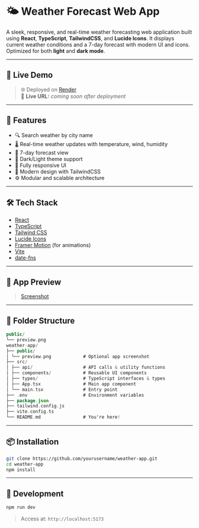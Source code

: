 # 🌤️ Weather Forecast Web App

A sleek, responsive, and real-time weather forecasting web application built using **React**, **TypeScript**, **TailwindCSS**, and **Lucide Icons**. It displays current weather conditions and a 7-day forecast with modern UI and icons. Optimized for both **light** and **dark mode**.

---

## 🔗 Live Demo

> 🌐 Deployed on [Render](https://render.com)  
> 🔗 **Live URL:** _coming soon after deployment_

---

## 🚀 Features

- 🔍 Search weather by city name
- 🌡️ Real-time weather updates with temperature, wind, humidity
- 📅 7-day forecast view
- 🌙 Dark/Light theme support
- 📱 Fully responsive UI
- 🎨 Modern design with TailwindCSS
- ⚙️ Modular and scalable architecture

---

## 🛠️ Tech Stack

- [React](https://reactjs.org/)
- [TypeScript](https://www.typescriptlang.org/)
- [Tailwind CSS](https://tailwindcss.com/)
- [Lucide Icons](https://lucide.dev/)
- [Framer Motion](https://www.framer.com/motion/) (for animations)
- [Vite](https://vitejs.dev/)
- [date-fns](https://date-fns.org/)

---

## 📸 App Preview

> [Screenshot](./public/desktop_layout.png)

---

## 📁 Folder Structure

```kotlin
public/
└── preview.png
weather-app/
├── public/
│ └── preview.png            # Optional app screenshot
├── src/
│ ├── api/                   # API calls & utility functions
│ ├── components/            # Reusable UI components
│ ├── types/                 # TypeScript interfaces & types
│ ├── App.tsx                # Main app component
│ └── main.tsx               # Entry point
├── .env                     # Environment variables
├── package.json
├── tailwind.config.js
├── vite.config.ts
└── README.md                # You're here!
```

---

## 📦 Installation

```bash
git clone https://github.com/yourusername/weather-app.git
cd weather-app
npm install
```

---

## 🔧 Development
```bash
npm run dev
```
> Access at: ```http://localhost:5173```
